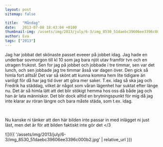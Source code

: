 ```yaml
---
layout: post
sitemap: false

title:  "Måndag"
date:   2013-07-08 18:43:04 +0100
thumbnail-img: /assets/img/2013/july/6-3/img_8530_51daebc39606ee3396c000b2.jpg
author: Eva
tags: ["2013"]
---
```


Jag har jobbat det skönaste passet eveeer på jobbet idag. Jag hade en underbar sovmorgon till kl 10 som jag bara njöt utav framför tvn och en utragen frukost. Sen for jag på jobbet och jobbade i tre timmar, sen var det lunch, och sen jobbade jag tre timmar åsså var dagen över. Den gick så himla fort alltså! Det var så skönt att kunna komma hem lite tidigare än vanligt för då har jag tid över att göra mer saker. T.ex. idag så ska jag och Fredrik ha städdag, vilket är något som våran lägenhet har suktat efter länge nu. Det är så himla lätt att det blir stökigt hemma hos oss då både jag och han är lata människor. Det blir dock alltid en brytningspunkt för mig då jag inte klarar av röran längre och bara måste städa, som t.ex. idag. 




 




Nu kanske ni tänker att den här bilden inte passar in med inlägget ni just läst, men det är för att bilden faktiskt inte gör det </3

![]({{ '/assets/img/2013/july/6-3/img_8530_51daebc39606ee3396c000b2.jpg'  | relative_url }})


